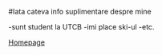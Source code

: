 #Iata cateva info suplimentare despre mine

-sunt student la UTCB
-imi place ski-ul
-etc.

[Homepage](index.md)

